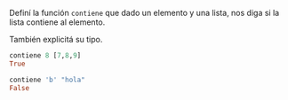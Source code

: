 Definí la función `contiene` que dado un elemento y una lista, nos diga si la lista contiene al elemento.

También explicitá su tipo.

``` haskell
contiene 8 [7,8,9]
True

contiene 'b' "hola"
False
```
